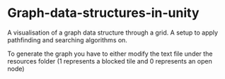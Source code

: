# Graph-data-structures-in-unity
A visualisation of a graph data structure through a grid. A setup to apply pathfinding and searching algorithms on.

To generate the graph you have to either modify the text file under the resources folder (1 represents a blocked tile and 0 represents an open node)


